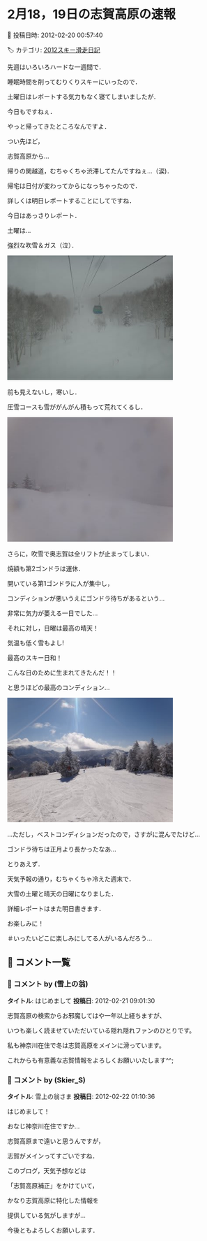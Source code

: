 # 2月18，19日の志賀高原の速報

📅 投稿日時: 2012-02-20 00:57:40

🏷️ カテゴリ: [2012スキー滑走日記](cca3a0e9524e0203150f790b1fc3c71ad.md)

先週はいろいろハードな一週間で．


睡眠時間を削ってむりくりスキーにいったので．


土曜日はレポートする気力もなく寝てしまいましたが．





今日もですねぇ．


やっと帰ってきたところなんですよ．


つい先ほど，


志賀高原から…


帰りの関越道，むちゃくちゃ渋滞してたんですねぇ…（涙)．


帰宅は日付が変わってからになっちゃったので．


詳しくは明日レポートすることにしてですね．


今日はあっさりレポート．





土曜は…


強烈な吹雪＆ガス（泣）．




![67b1a95d6e556dce78d806467491dba6.jpg](images/67b1a95d6e556dce78d806467491dba6.jpg)




前も見えないし，寒いし．


圧雪コースも雪ががんがん積もって荒れてくるし．




![cb3ee4f84d632557907d5b1db2697689.jpg](images/cb3ee4f84d632557907d5b1db2697689.jpg)




さらに，吹雪で奥志賀は全リフトが止まってしまい．


焼額も第2ゴンドラは運休．


開いている第1ゴンドラに人が集中し，


コンディションが悪いうえにゴンドラ待ちがあるという…


非常に気力が萎える一日でした…





それに対し，日曜は最高の晴天！


気温も低く雪もよし!


最高のスキー日和！


こんな日のために生まれてきたんだ！！


と思うほどの最高のコンディション…




![2ddfc5e00c8bd21047ee8f83b5af4b47.jpg](images/2ddfc5e00c8bd21047ee8f83b5af4b47.jpg)




…ただし，ベストコンディションだったので，さすがに混んでたけど…


ゴンドラ待ちは正月より長かったなあ…





とりあえず．


天気予報の通り，むちゃくちゃ冷えた週末で．


大雪の土曜と晴天の日曜になりました．





詳細レポートはまた明日書きます．


お楽しみに！


＃いったいどこに楽しみにしてる人がいるんだろう…

## 💬 コメント一覧

### 💬 コメント by (雪上の翁)
**タイトル**: はじめまして
**投稿日**: 2012-02-21 09:01:30

志賀高原の検索からお邪魔してはや一年以上経ちますが、

いつも楽しく読ませていただいている隠れ隠れファンのひとりです。

私も神奈川在住で冬は志賀高原をメインに滑っています。

これからも有意義な志賀情報をよろしくお願いいたします^^;

### 💬 コメント by (Skier_S)
**タイトル**: 雪上の翁さま
**投稿日**: 2012-02-22 01:10:36

はじめまして！

おなじ神奈川在住ですか…

志賀高原まで遠いと思うんですが，

志賀がメインってすごいですね．



このブログ，天気予想などは

「志賀高原補正」をかけていて，

かなり志賀高原に特化した情報を

提供している気がしますが…



今後ともよろしくお願いします．

